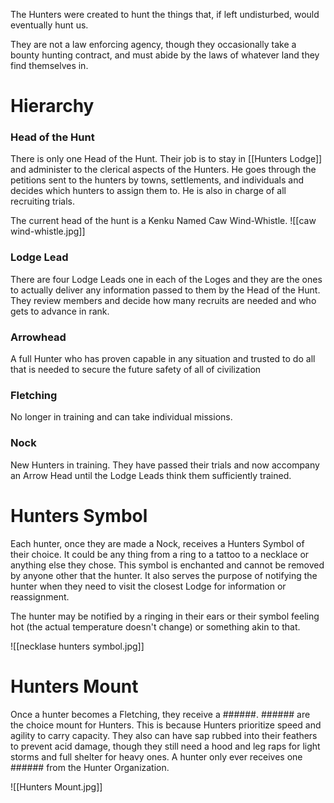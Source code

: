 The Hunters were created to hunt the things that, if left undisturbed, would eventually hunt us.

They are not a law enforcing agency, though they occasionally take a bounty hunting contract, and must abide by the laws of whatever land they find themselves in. 

# Hierarchy
### Head of the Hunt
There is only one Head of the Hunt. Their job is to stay in [[Hunters Lodge]] and administer to the clerical aspects of the Hunters. He goes through the petitions sent to the hunters by towns, settlements, and individuals and decides which hunters to assign them to. He is also in charge of all recruiting trials.

The current head of the hunt is a Kenku Named Caw Wind-Whistle.
![[caw wind-whistle.jpg]]
### Lodge Lead
There are four Lodge Leads one in each of the Loges and they are the ones to actually deliver any information passed to them by the Head of the Hunt. They review members and decide how many recruits are needed and who gets to advance in rank. 
### Arrowhead
A full Hunter who has proven capable in any situation and trusted to do all that is needed to secure the future safety of all of civilization
### Fletching 
No longer in training and can take individual missions.
### Nock
New Hunters in training. They have passed their trials and now accompany an Arrow Head until the Lodge Leads think them sufficiently trained.

# Hunters Symbol
Each hunter, once they are made a Nock, receives a Hunters Symbol of their choice. It could be any thing from a ring to a tattoo to a necklace or anything else they chose. This symbol is enchanted and cannot be removed by anyone other that the hunter. It also serves the purpose of notifying the hunter when they need to visit the closest Lodge for information or reassignment.

The hunter may be notified by a ringing in their ears or their symbol feeling hot (the actual temperature doesn't change) or something akin to that.

![[necklase hunters symbol.jpg]]


# Hunters Mount
Once a hunter becomes a Fletching, they receive a ######. ###### are the choice mount for Hunters. This is because Hunters prioritize speed and agility to carry capacity. They also can have sap rubbed into their feathers to prevent acid damage, though they still need a hood and leg raps for light storms and full shelter for heavy ones. A hunter only ever receives one ###### from the Hunter Organization.

![[Hunters Mount.jpg]]